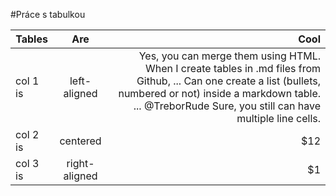 #Práce s tabulkou


| Tables   |      Are      |  Cool |
|----------|:-------------:|------:|
| col 1 is |  left-aligned | Yes, you can merge them using HTML. When I create tables in .md files from Github, ... Can one create a list (bullets, numbered or not) inside a markdown table. ... @TreborRude Sure, you still can have multiple line cells. |
| col 2 is |    centered   |   $12 |
| col 3 is | right-aligned |    $1 |